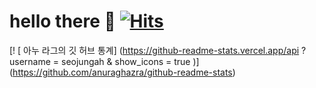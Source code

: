 # hello there 👋  [![Hits](https://hits.seeyoufarm.com/api/count/incr/badge.svg?url=https%3A%2F%2Fgithub.com%2Fseojungah)](https://hits.seeyoufarm.com)

[! [ 아누 라그의 깃 허브 통계] (https://github-readme-stats.vercel.app/api ? username = seojungah & show_icons = true )] (https://github.com/anuraghazra/github-readme-stats)

